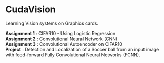 # CudaVision
Learning Vision systems on Graphics cards.

**Assignment 1** : CIFAR10 - Using Logistic Regression <br>
**Assignment 2** : Convolutional Neural Network (CNN) <br>
**Assignment 3** : Convolutional Autoencoder on CIFAR10 <br>
**Project** :  Detection and Localization of a Soccer ball from an input image with feed-forward Fully Convolutional Neural Networks (FCNN).   
